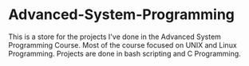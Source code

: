 # Advanced-System-Programming
This is a store for the projects I've done in the Advanced System Programming Course. Most of the course focused on UNIX and Linux Programming. Projects are done in bash scripting and C Programming.
